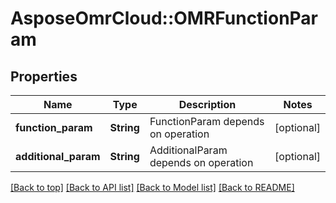 # AsposeOmrCloud::OMRFunctionParam

## Properties
Name | Type | Description | Notes
------------ | ------------- | ------------- | -------------
**function_param** | **String** | FunctionParam  depends on operation | [optional] 
**additional_param** | **String** | AdditionalParam depends on operation  | [optional] 

[[Back to top]](#) [[Back to API list]](../README.md#documentation-for-api-endpoints) [[Back to Model list]](../README.md#documentation-for-models) [[Back to README]](../README.md)

